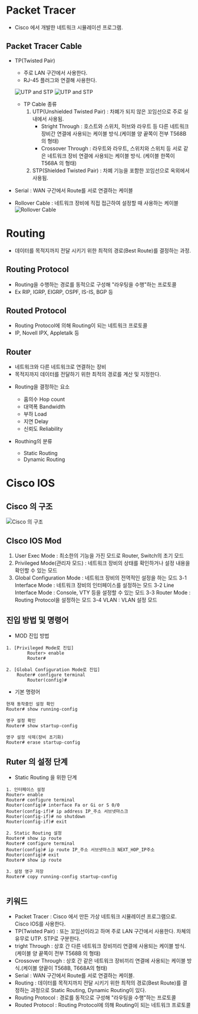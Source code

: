 # Packet Tracer
- Cisco 에서 개발한 네트워크 시뮬레이션 프로그램.

## Packet Tracer Cable
* TP(Twisted Pair)
	- 주로 LAN 구간에서 사용한다.
	- RJ-45 플러그와 연결해 사용한다.

	![UTP and STP](https://miro.medium.com/max/400/0*8DTQKGWA8GrFxa9C.jpg)
	![UTP and STP](https://www.cables-solutions.com/wp-content/uploads/2016/12/T568A-T568B-Wiring-Standard.png)
	- TP Cable 종류
		1. UTP(Unshielded Twisted Pair) : 차폐가 되지 않은 꼬임선으로 주로 실내에서 사용됨.
			* Stright Through : 호스트와 스위치, 허브와 라우트 등 다른 네트워크 장비간 연결에 사용되는 케이블 방식.(케이블 양 끝쪽이 전부 T568B 의 형태)
			* Crossover Through : 라우트와 라우트, 스위치와 스위치 등 서로 같은 네트워크 장비 연결에 사용되는 케이블 방식. (케이블 한쪽이 T568A 의 형태)
		2. STP(Shielded Twisted Pair) : 차폐 기능을 포함한 꼬임선으로 옥외에서 사용됨.



	

* Serial : WAN 구간에서 Route를 서로 연결하는 케이블
* Rollover Cable : 네트워크 장비에 직접 접근하여 설정할 때 사용하는 케이블
![Rollover Cable](https://www.bffnas.com/wp-content/uploads/2015/01/Rollover-Cables.jpeg)

# Routing 
- 데이터를 목적지까지 전달 시키기 위한 최적의 경로(Best Route)를 결정하는 과정.

## Routing Protocol
- Routing을 수행하는 경로를 동적으로 구성해 "라우팅을 수행"하는 프로토콜
- Ex RIP, IGRP, EIGRP, OSPF, IS-IS, BGP 등

## Routed Protocol
 - Routing Protocol에 의해 Routing이 되는 네트워크 프로토콜
 - IP, Novell IPX, Appletalk 등

## Router 
- 네트워크와 다른 네트워크로 연결하는 장비
- 목적지까지 데이터를 전달하기 위한 최적의 경로를 계산 및 지정한다.

* Routing을 결정하는 요소
	- 홉의수 Hop count 
	- 대역폭 Bandwidth
	- 부하 Load
	- 지연 Delay
	- 신뢰도 Reliability

* Routhing의 분류 
	- Static Routing
	- Dynamic Routing

# Cisco IOS

## Cisco 의 구조 
![Cisco 의 구조 ](https://slidesplayer.org/slide/14059096/86/images/3/1+-1+%EB%9D%BC%EC%9A%B0%ED%84%B0%EC%9D%98+%EA%B5%AC%EC%A1%B0%EC%99%80+%EA%B8%B0%EB%8A%A5+1%29+%EB%9D%BC%EC%9A%B0%ED%84%B0%EC%9D%98+%EB%82%B4%EB%B6%80+%EA%B5%AC%EC%84%B1%EC%9A%94%EC%86%8C.jpg) 

## CIsco IOS Mod
1.  User Exec Mode : 최소한의 기능을 가진 모드로 Router, Switch의 초기 모드
2.  Privileged Mode(관리자 모드) : 네트워크 장비의 상태를 확인하거나 설정 내용을 확인할 수 있는 모드
3.  Global Configuration Mode :  네트워크 장비의 전역적인 설정을 하는 모드
	3-1 Interface Mode : 네트워크 장비의 인터페이스를 설정하는 모드
	3-2 Line Interface Mode : Console, VTY  등을 설정할 수 있는 모드
	3-3 Router Mode : Routing Protocol을 설정하는 모드
	3-4 VLAN : VLAN 설정 모드



## 진입 방법 및 명령어

- MOD 진입 방법
```
1. [Privileged Mode로 진입]
		Router> enable
		Router# 

2. [Global Configuration Mode로 진입]
	Router# configure terminal
		Router(config)# 
```

- 기본 명령어
```
현재 동작중인 설정 확인
Router# show running-config

영구 설정 확인
Router# show startup-config

영구 설정 삭제(장비 초기화)
Router# erase startup-config

```

## Ruter 의 설정 단계
- Static Routing 을 위한 단계

```
1. 인터페이스 설정
Router> enable
Router# configure terminal
Router(config)# interface Fa or Gi or S 0/0
Router(config-if)# ip address IP_주소 서브넷마스크
Router(config-if)# no shutdown
Router(config-if)# exit

2. Static Routing 설정
Router# show ip route
Router# configure terminal
Router(config)# ip route IP_주소 서브넷마스크 NEXT_HOP_IP주소
Router(config)# exit
Router# show ip route

3. 설정 영구 저장
Router# copy running-config startup-config


```

## 키워드
- Packet Tracer : Cisco 에서 만든 가상 네트워크 시뮬레이션 프로그램으로. Cisco IOS를 사용한다.
- TP(Twisted Pair) : 또는 꼬임선이라고 하며 주로 LAN 구간에서 사용한다. 차쳬의 유무로 UTP. STP로 구분한다.
- tright Through : 상호 간 다른 네트워크 장비끼리 연결에 사용되는 케이블 방식.(케이블 양 끝쪽이 전부 T568B 의 형태)
- Crossover Through : 상호 간 같은 네트워크 장비끼리 연결에 사용되는 케이블 방식.(케이블 양끝이 T568B, T668A의 형태)
- Serial : WAN 구간에서 Route를 서로 연결하는 케이블.
- Routing : 데이터를 목적지까지 전달 시키기 위한 최적의 경로(Best Route)를 결정하는 과정으로 Static Routing, Dynamic Routing이 있다.
- Routing Protocol : 경로를 동적으로 구성해 "라우팅을 수행"하는 프로토콜
- Routed Protocol : Routing Protocol에 의해 Routing이 되는 네트워크 프로토콜
